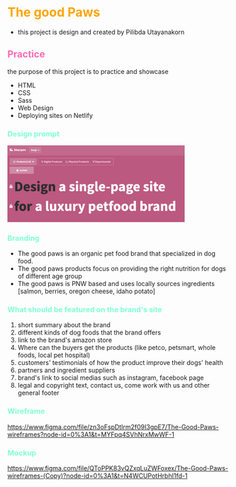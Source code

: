 # **<font color="orange">The good Paws</font>**
- this project is design and created by Pilibda Utayanakorn

## <font color="hotPink">Practice</font>
the purpose of this project is to practice and showcase
- HTML
- CSS
- Sass
- Web Design
- Deploying sites on Netlify

### <font color="aquamarine">Design prompt</font>
<img src="01-design prompt.png" width="400px">


### <font color="aquamarine">Branding</font>
- The good paws is an organic pet food brand that specialized in dog food.
- The good paws products focus on providing the right nutrition for dogs of different age group
- The good paws is PNW based and uses locally sources ingredients [salmon, berries, oregon cheese, idaho potato]

### <font color="aquamarine">What should be featured on the brand's site</font>
1. short summary about the brand
2. different kinds of dog foods that the brand offers
3. link to the brand's amazon store
4. Where can the buyers get the products (like petco, petsmart, whole foods, local pet hospital)
6. customers' testimonials of how the product improve their dogs' health
7. partners and ingredient suppliers
8. brand's link to social medias such as instagram, facebook page
9. legal and copyright text, contact us, come work with us and other general footer

### <font color="aquamarine">Wireframe</font>
https://www.figma.com/file/zn3oFspDtIrm2f09I3gpE7/The-Good-Paws-wireframes?node-id=0%3A1&t=MYFpq4SVhNrxMwWF-1

### <font color="aquamarine">Mockup</font>
https://www.figma.com/file/QToPPK83vQZxqLuZWFoxex/The-Good-Paws-wireframes-(Copy)?node-id=0%3A1&t=N4WCUPotHrbhI1fd-1
